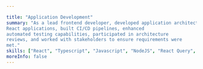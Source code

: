 ```yaml
---

title: "Application Development"
summary: "As a lead frontend developer, developed application architecture for
React applications, built CI/CD pipelines, enhanced
automated testing capabilities, participated in architecture
reviews, and worked with stakeholders to ensure requirements were
met."
skills: ["React", "Typescript", "Javascript", "NodeJS", "React Query", "Tailwind"]
moreInfo: false
---
```

